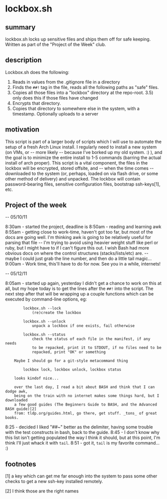 # lockbox.sh

## summary

lockbox.sh locks up sensitive files and ships them off for safe keeping. 
Written as part of the "Project of the Week" club. 

## description

Lockbox.sh does the following:

1) Reads in values from the .gitignore file in a directory
2) Finds the `##!` tag in the file, reads all the following paths as "safe" files.
3) Copies all those files into a "lockbox" directory at the repo-root.
    3.5) only does this if those files have changed
4) Encrypts that directory.
5) Copies that directory to somewhere else in the system, with a timestamp. Optionally uploads
    to a server

## motivation

This script is part of a larger body of scripts which I will use to automate the setup of a 
fresh Arch Linux install. I regularly need to install a new system (on VMs, or -- more likely --
because I've borked up my old system. :) ), and the goal is to minimize the entire install
to 1-5 commands (barring the actual install of arch proper). This script is a vital component,
the files in the lockbox will be encrypted, stored offsite, and -- when the time comes -- downloaded
to the system (or, perhaps, loaded on via flash drive, or some other method of delivery) and unpacked.
The lockbox will contain password-bearing files, sensitive configuration files, bootstrap ssh-keys[1],
etc.

## Project of the week

-- 05/10/11

8:30am - started the project, deadline is 
8:50am - reading and learning awk
8:55am - getting close to work-time, haven't got too far, but most of the
        docs are going well. I'm thinking awk is going to be relatively 
        useful for parsing that file -- I'm trying to avoid using heavier
        weight stuff like perl or ruby, but I might have to if I can't
        figure this out. I wish Bash had more obvious docs on where the
        control structures (stacks/lists/etc) are.
        --
        maybe I could just grab the line number, and then do a little 
        tail magic...
9:00am - Work time, this'll have to do for now. See you in a while, internets!

-- 05/12/11

8:05am - started up again, yesterday I didn't get a chance to work on this at
        all, but my hope today is to get the lines after the `##!` into the script.
        The next step after that will be wrapping up a couple functions which 
        can be executed by command-line options, eg:
            
            lockbox.sh --lock
                (re)create the lockbox

            lockbox.sh --unlock
                unpack a lockbox if one exists, fail otherwise

            lockbox.sh --status
                check the status of each file in the manifest, if any needs
                to be repacked, print it to STDOUT, if no files need to be
                repacked, print "OK" or something

        Maybe I should go for a git-style metacommand thing

            lockbox lock, lockbox unlock, lockbox status 

        looks kindof nice...

        over the last day, I read a bit about BASH and think that I can dodge awk,
        being on the train with no internet makes some things hard, but I downloaded
        a few good guides (The Beginners Guide to BASH, and the Advanced BASH guide)[2]
        from: tldp.org/guides.html, go there, get stuff. _tons_ of great books.

8:25 - decided I liked "##~" better as the delimiter, having some trouble with the
    test constructs in bash, back to the guide.
8:45 - I don't know why this list isn't getting populated the way I think it should,
    but at this point, I'm think I'll just whack it with `tail`.
8:51 - got it, `tail` is my favorite command... :)

## footnotes

[1] a key which can get me far enough into the system to pass some other checks to get a new ssh-key
installed remotely.

[2] I think those are the right names

